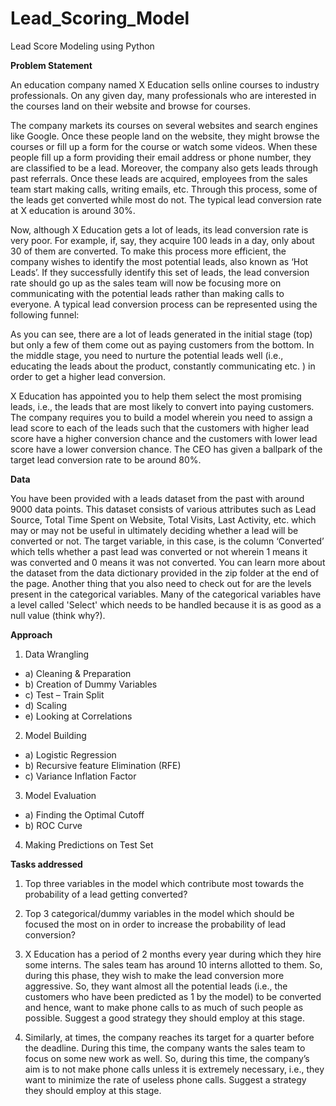 # Lead_Scoring_Model
Lead Score Modeling using Python

**Problem Statement**

An education company named X Education sells online courses to industry professionals. On any given day, many professionals who are interested in the courses land on their website and browse for courses. 
 
The company markets its courses on several websites and search engines like Google. Once these people land on the website, they might browse the courses or fill up a form for the course or watch some videos. When these people fill up a form providing their email address or phone number, they are classified to be a lead. Moreover, the company also gets leads through past referrals. Once these leads are acquired, employees from the sales team start making calls, writing emails, etc. Through this process, some of the leads get converted while most do not. The typical lead conversion rate at X education is around 30%. 
 
Now, although X Education gets a lot of leads, its lead conversion rate is very poor. For example, if, say, they acquire 100 leads in a day, only about 30 of them are converted. To make this process more efficient, the company wishes to identify the most potential leads, also known as ‘Hot Leads’. If they successfully identify this set of leads, the lead conversion rate should go up as the sales team will now be focusing more on communicating with the potential leads rather than making calls to everyone. A typical lead conversion process can be represented using the following funnel:

As you can see, there are a lot of leads generated in the initial stage (top) but only a few of them come out as paying customers from the bottom. In the middle stage, you need to nurture the potential leads well (i.e., educating the leads about the product, constantly communicating etc. ) in order to get a higher lead conversion.
 
X Education has appointed you to help them select the most promising leads, i.e., the leads that are most likely to convert into paying customers. The company requires you to build a model wherein you need to assign a lead score to each of the leads such that the customers with higher lead score have a higher conversion chance and the customers with lower lead score have a lower conversion chance. The CEO has given a ballpark of the target lead conversion rate to be around 80%.




**Data**

You have been provided with a leads dataset from the past with around 9000 data points. This dataset consists of various attributes such as Lead Source, Total Time Spent on Website, Total Visits, Last Activity, etc. which may or may not be useful in ultimately deciding whether a lead will be converted or not. The target variable, in this case, is the column ‘Converted’ which tells whether a past lead was converted or not wherein 1 means it was converted and 0 means it was not converted. You can learn more about the dataset from the data dictionary provided in the zip folder at the end of the page. Another thing that you also need to check out for are the levels present in the categorical variables. Many of the categorical variables have a level called 'Select' which needs to be handled because it is as good as a null value (think why?).

**Approach**
1)	Data Wrangling
 - a)	Cleaning & Preparation
 - b)	Creation of Dummy Variables
 - c)	Test – Train Split
 - d)	Scaling
 - e)	Looking at Correlations
2)	Model Building
 - a)	Logistic Regression
 - b)	Recursive feature Elimination (RFE)
 - c)	Variance Inflation Factor
3)	Model Evaluation
 - a)	Finding the Optimal Cutoff
 - b)	ROC Curve
4)	Making Predictions on Test Set

**Tasks addressed**
1.	Top three variables in the model which contribute most towards the probability of a lead getting converted?

2.	Top 3 categorical/dummy variables in the model which should be focused the most on in order to increase the probability of lead conversion?

3.	X Education has a period of 2 months every year during which they hire some interns. The sales team has around 10 interns allotted to them. So, during this phase, they wish to make the lead conversion more aggressive. So, they want almost all the potential leads (i.e., the customers who have been predicted as 1 by the model) to be converted and hence, want to make phone calls to as much of such people as possible. Suggest a good strategy they should employ at this stage.

4.	Similarly, at times, the company reaches its target for a quarter before the deadline. During this time, the company wants the sales team to focus on some new work as well. So, during this time, the company’s aim is to not make phone calls unless it is extremely necessary, i.e., they want to minimize the rate of useless phone calls. Suggest a strategy they should employ at this stage.
